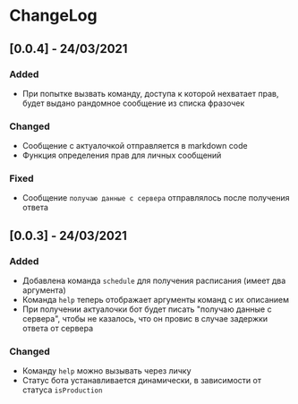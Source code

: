 # ChangeLog

## [0.0.4] - 24/03/2021

### Added

- При попытке вызвать команду, доступа к которой нехватает прав, будет выдано рандомное сообщение из списка фразочек

### Changed

- Сообщение с актуалочкой отправляется в markdown code
- Функция определения прав для личных сообщений

### Fixed

- Сообщение `получаю данные с сервера` отправлялось после получения ответа

## [0.0.3] - 24/03/2021

### Added

- Добавлена команда `schedule` для получения расписания (имеет два аргумента)
- Команда `help` теперь отображает аргументы команд с их описанием
- При получении актуалочки бот будет писать "получаю данные с сервера", чтобы не казалось, что он провис в случае
  задержки ответа от сервера

### Changed

- Команду `help` можно вызывать через личку
- Статус бота устанавливается динамически, в зависимости от статуса `isProduction`
